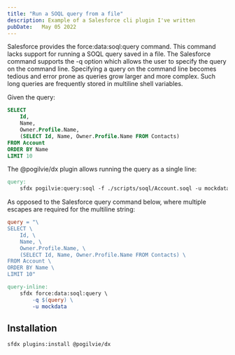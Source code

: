```yaml
---
title: "Run a SOQL query from a file"
description: Example of a Salesforce cli plugin I've written
pubDate:   May 05 2022
---
```


Salesforce provides the force:data:soql:query command.  This command lacks
support for running a SOQL query saved in a file.  The Salesforce
command supports the -q option which allows the user to specify the query
on the command line.  Specifying a query on the command line becomes tedious and
error prone as queries grow larger and more complex.  Such long queries are frequently stored in multiline shell variables.

Given the query:

```SQL
SELECT 
    Id, 
    Name,
    Owner.Profile.Name,
    (SELECT Id, Name, Owner.Profile.Name FROM Contacts)
FROM Account
ORDER BY Name
LIMIT 10

```

The @pogilvie/dx plugin allows running the query as a single line:

```Makefile
query:
	sfdx pogilvie:query:soql -f ./scripts/soql/Account.soql -u mockdata 
```

As opposed to the Salesforce query command below, where multiple escapes are required for the multiline string:

```Makefile
query = "\
SELECT \
    Id, \
    Name, \
    Owner.Profile.Name, \
    (SELECT Id, Name, Owner.Profile.Name FROM Contacts) \
FROM Account \
ORDER BY Name \
LIMIT 10"

query-inline:
	sfdx force:data:soql:query \
		-q $(query) \
		-u mockdata
```

## Installation
`sfdx plugins:install @pogilvie/dx`
